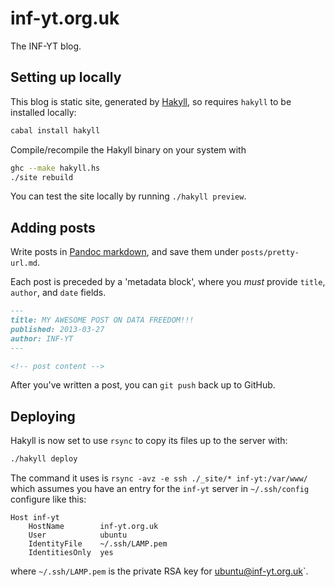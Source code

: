 inf-yt.org.uk
=============

The INF-YT blog.


Setting up locally
------------------

This blog is static site, generated by [Hakyll][], so
requires `hakyll` to be installed locally:

```bash
cabal install hakyll
```

Compile/recompile the Hakyll binary on your system with

```bash
ghc --make hakyll.hs
./site rebuild
```

You can test the site locally by running `./hakyll preview`.


Adding posts
------------

Write posts in [Pandoc markdown][], and save them under `posts/pretty-url.md`.

Each post is preceded by a 'metadata block', where you *must* provide
`title`, `author`, and `date` fields.

```markdown
---
title: MY AWESOME POST ON DATA FREEDOM!!!
published: 2013-03-27
author: INF-YT
---

<!-- post content -->
```

After you've written a post, you can `git push` back up to GitHub.


Deploying
---------

Hakyll is now set to use `rsync` to copy its files up to the server with:

```bash
./hakyll deploy
```

The command it uses is `rsync -avz -e ssh ./_site/* inf-yt:/var/www/`
which assumes you have an entry for the `inf-yt` server in `~/.ssh/config`
configure like this:

```
Host inf-yt
    HostName        inf-yt.org.uk
    User            ubuntu
    IdentityFile    ~/.ssh/LAMP.pem
    IdentitiesOnly  yes
```
where `~/.ssh/LAMP.pem` is the private RSA key for  ubuntu@inf-yt.org.uk`.

<!-- references -->

[Hakyll]: http://jaspervdj.be/hakyll/
[templating]: http://jaspervdj.be/hakyll/tutorials/04-compilers.html#templates
[Pandoc markdown]: http://www.johnmacfarlane.net/pandoc/README.html#pandocs-markdown
[inf-yt]: http://inf-yt.org.uk/
